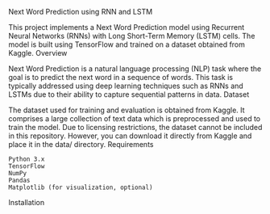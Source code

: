 Next Word Prediction using RNN and LSTM

This project implements a Next Word Prediction model using Recurrent Neural Networks (RNNs) with Long Short-Term Memory (LSTM) cells. The model is built using TensorFlow and trained on a dataset obtained from Kaggle.
Overview

Next Word Prediction is a natural language processing (NLP) task where the goal is to predict the next word in a sequence of words. This task is typically addressed using deep learning techniques such as RNNs and LSTMs due to their ability to capture sequential patterns in data.
Dataset

The dataset used for training and evaluation is obtained from Kaggle. It comprises a large collection of text data which is preprocessed and used to train the model. Due to licensing restrictions, the dataset cannot be included in this repository. However, you can download it directly from Kaggle and place it in the data/ directory.
Requirements

    Python 3.x
    TensorFlow
    NumPy
    Pandas
    Matplotlib (for visualization, optional)

Installation
